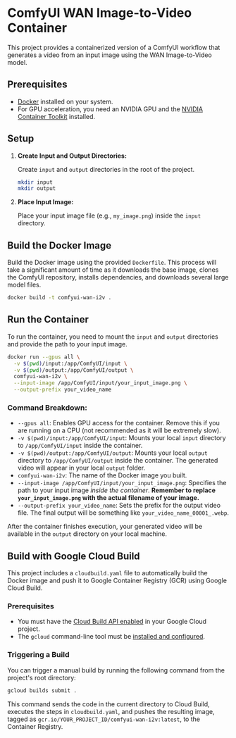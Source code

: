 # ComfyUI WAN Image-to-Video Container

This project provides a containerized version of a ComfyUI workflow that generates a video from an input image using the WAN Image-to-Video model.

## Prerequisites

- [Docker](https://docs.docker.com/get-docker/) installed on your system.
- For GPU acceleration, you need an NVIDIA GPU and the [NVIDIA Container Toolkit](https://docs.nvidia.com/datacenter/cloud-native/container-toolkit/latest/install-guide.html) installed.

## Setup

1.  **Create Input and Output Directories:**

    Create `input` and `output` directories in the root of the project.

    ```bash
    mkdir input
    mkdir output
    ```

2.  **Place Input Image:**

    Place your input image file (e.g., `my_image.png`) inside the `input` directory.

## Build the Docker Image

Build the Docker image using the provided `Dockerfile`. This process will take a significant amount of time as it downloads the base image, clones the ComfyUI repository, installs dependencies, and downloads several large model files.

```bash
docker build -t comfyui-wan-i2v .
```

## Run the Container

To run the container, you need to mount the `input` and `output` directories and provide the path to your input image.

```bash
docker run --gpus all \
  -v $(pwd)/input:/app/ComfyUI/input \
  -v $(pwd)/output:/app/ComfyUI/output \
  comfyui-wan-i2v \
  --input-image /app/ComfyUI/input/your_input_image.png \
  --output-prefix your_video_name
```

### Command Breakdown:

-   `--gpus all`: Enables GPU access for the container. Remove this if you are running on a CPU (not recommended as it will be extremely slow).
-   `-v $(pwd)/input:/app/ComfyUI/input`: Mounts your local `input` directory to `/app/ComfyUI/input` inside the container.
-   `-v $(pwd)/output:/app/ComfyUI/output`: Mounts your local `output` directory to `/app/ComfyUI/output` inside the container. The generated video will appear in your local `output` folder.
-   `comfyui-wan-i2v`: The name of the Docker image you built.
-   `--input-image /app/ComfyUI/input/your_input_image.png`: Specifies the path to your input image *inside the container*. **Remember to replace `your_input_image.png` with the actual filename of your image.**
-   `--output-prefix your_video_name`: Sets the prefix for the output video file. The final output will be something like `your_video_name_00001_.webp`.

After the container finishes execution, your generated video will be available in the `output` directory on your local machine. 

## Build with Google Cloud Build

This project includes a `cloudbuild.yaml` file to automatically build the Docker image and push it to Google Container Registry (GCR) using Google Cloud Build.

### Prerequisites

- You must have the [Cloud Build API enabled](https://console.cloud.google.com/flows/enableapi?apiid=cloudbuild.googleapis.com) in your Google Cloud project.
- The `gcloud` command-line tool must be [installed and configured](https://cloud.google.com/sdk/docs/install).

### Triggering a Build

You can trigger a manual build by running the following command from the project's root directory:

```bash
gcloud builds submit .
```

This command sends the code in the current directory to Cloud Build, executes the steps in `cloudbuild.yaml`, and pushes the resulting image, tagged as `gcr.io/YOUR_PROJECT_ID/comfyui-wan-i2v:latest`, to the Container Registry. 
